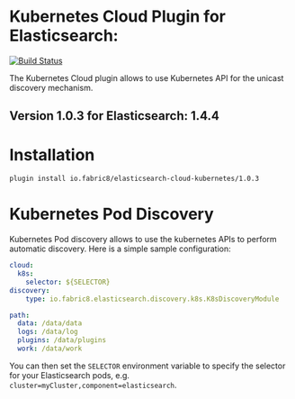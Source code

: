 Kubernetes Cloud Plugin for Elasticsearch:
=========================================

[![Build Status](https://travis-ci.org/fabric8io/elasticsearch-cloud-kubernetes.svg?branch=master)](https://travis-ci.org/fabric8io/elasticsearch-cloud-kubernetes)

The Kubernetes Cloud plugin allows to use Kubernetes API for the unicast discovery mechanism.

## Version 1.0.3 for Elasticsearch: 1.4.4

Installation
============
```
plugin install io.fabric8/elasticsearch-cloud-kubernetes/1.0.3
```

Kubernetes Pod Discovery
===============================

Kubernetes Pod discovery allows to use the kubernetes APIs to perform automatic discovery.
Here is a simple sample configuration:

```yaml
cloud:
  k8s:
    selector: ${SELECTOR}
discovery:
    type: io.fabric8.elasticsearch.discovery.k8s.K8sDiscoveryModule

path:
  data: /data/data
  logs: /data/log
  plugins: /data/plugins
  work: /data/work
```

You can then set the `SELECTOR` environment variable to specify the selector for your Elasticsearch pods, e.g. `cluster=myCluster,component=elasticsearch`.
